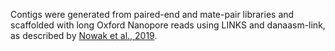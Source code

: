 Contigs were generated from paired-end and mate-pair libraries and scaffolded with long Oxford Nanopore reads using LINKS and danaasm-link, as described by [Nowak et al., 2019](https://pubmed.ncbi.nlm.nih.gov/31796747/).
